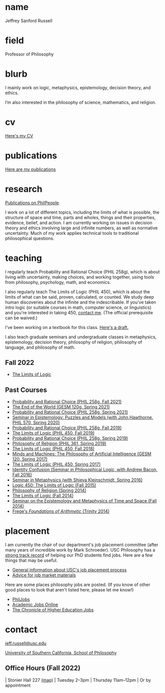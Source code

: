 # name
Jeffrey Sanford Russell

# field
Professor of Philosophy

# blurb
I mainly work on logic, metaphysics, epistemology, decision theory, and ethics.

I’m also interested in the philosophy of science, mathematics,
and religion.

# cv
[Here's my CV](cv.pdf)

# publications
[Here are my publications](https://philpeople.org/profiles/jeffrey-sanford-russell)

# research

[Publications on PhilPeople](https://philpeople.org/profiles/jeffrey-sanford-russell).

I work on a lot of different topics, including the limits of what is possible, the structure of space and time, parts and wholes, things and their properties, evidence, belief, and action. I am currently working on issues in decision theory and ethics involving large and infinite numbers, as well as normative uncertainty.
Much of my work applies technical tools to traditional philosophical questions.


# teaching

I regularly teach Probability and Rational Choice (PHIL 258g), which is about living with uncertainty, making choices, and working together, using tools from philosophy, psychology, math, and economics.

I also regularly teach The Limits of Logic (PHIL 450), which is about
the limits of what can be said, proven, calculated, or counted.
We study deep human discoveries about the infinite and the indescribable. If you've taken intro logic (or suitable courses in math, computer science, or linguistics) and you're interested in taking 450, [contact me](#contact). (The official prerequisite can be waived.)

I've been working on a textbook for this class.
[Here's a draft.](https://www.dropbox.com/s/5vj31iuo149plh5/limits.of.logic.pdf?dl=0)

I also teach graduate seminars and undergraduate classes in metaphysics, epistemology, decision theory, philosophy of religion, philosophy of language, and philosophy of math.

## Fall 2022

-   [The Limits of Logic](logic-450-2022.html)

## Past Courses

-   [Probability and Rational Choice (PHIL 258g, Fall 2021)](courses/probability-fall-2021.html)
-   [The End of the World (GESM 120g, Spring 2021)](courses/gesm-spring-2021.html)
-   [Probability and Rational Choice (PHIL 258g, Spring 2021)](courses/probability-spring-2021.html)
-   [Seminar in Epistemology: Puzzles and Models (with John Hawthorne, PHIL 570, Spring 2020)](https://docs.google.com/document/d/17bwJiTgVJxMq7vUxo6iJ00-gqKxNJHbcQ-4IvIAm5Dk/edit?usp=sharing)
-   [Probability and Rational Choice (PHIL 258g, Fall 2019)](courses/probability.2019f.syllabus.html)
-   [The Limits of Logic (PHIL 450, Fall 2019)](logic450-2019)
-   [Probability and Rational Choice (PHIL 258g, Spring 2019)](courses/probability.2019s.syllabus.pdf)
-   [Philosophy of Religion (PHIL 361, Spring 2019)](courses/religion.2019.syllabus.pdf)
-   [The Limits of Logic (PHIL 450, Fall 2018)](courses/logic.2018.syllabus.pdf)
-   [Minds and Machines: The Philosophy of Artificial Intelligence (GESM 120, Spring 2017)](courses/ai.syllabus.pdf)
-   [The Limits of Logic (PHIL 450, Spring 2017)](courses/logic.2017.syllabus.pdf)
-   [Identity Confusion (Seminar in Philosophical Logic, with Andrew Bacon, Fall 2016) ](courses/identity.2016.syllabus.pdf)
-   [Seminar in Metaphysics (with Shieva Kleinschmidt, Spring 2016)](courses/metaphysics.2016.syllabus.pdf)
-   [Logic 450: The Limits of Logic (Fall 2015)](courses/logic.2015.syllabus.pdf)
-   [Philosophy of Religion (Spring 2014)](courses/religion.2014.syllabus.pdf)
-   [The Limits of Logic (Fall 2014)](courses/logic.2014.syllabus.pdf)
-   [Seminar on the Epistemology and Metaphysics of Time and Space (Fall 2014)](courses/me.2014.syllabus.pdf)
-   [Frege's *Foundations of Arithmetic* (Trinity 2014)](courses/frege.2014.syllabus.pdf)

# placement

I am currently the chair of our department's job placement committee (after many years of incredible work by Mark Schroeder). USC Philosophy has a [strong track record](https://dornsife.usc.edu/phil/placement-record/) of helping our PhD students find jobs. Here are a few things that may be useful.

-   [General information about USC's job placement process](placement/placement-notes-2022.pdf)
-   [Advice for job market materials](placement/placement-advice.pdf)

Here are some places philosophy jobs are posted. (If you know of other good places to look that aren't listed here, please let me know!)

-   [PhilJobs](https://philjobs.org)
-   [Academic Jobs Online](https://academicjobsonline.org/ajo)
-   [The Chronicle of Higher Education Jobs](https://jobs.chronicle.com)


# contact

<jeff.russell@usc.edu>

[University of Southern California, School of Philosophy](http://dornsife.usc.edu/phil/)

## Office Hours (Fall 2022)

| Stonier Hall 227 [(map)](https://www.google.com/maps/place/Stonier+Hall,+Los+Angeles,+CA+90089/@34.0202565,-118.2890616,17z/data=!3m1!4b1!4m2!3m1!1s0x80c2c7e346f6413d:0xa8985915b5308cc3)
| Tuesday 2–3pm
| Thursday 11am–12pm
| Or by appointment




